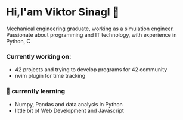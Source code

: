 # Hi,I'am Viktor Sinagl 👋
Mechanical engineering graduate, working as a simulation engineer.
Passionate about programming and IT technology, with experience in Python, C

###  Currently working on:
- 42 projects and trying to develop programs for 42 community
- nvim plugin for time tracking
  
### 🌱 currently learning
- Numpy, Pandas and data analysis in Python
- little bit of Web Development and Javascript
  

<!--
**vsinagl/vsinagl** is a ✨ _special_ ✨ repository because its `README.md` (this file) appears on your GitHub profile.

Here are some ideas to get you started:

- 🔭 I’m currently working on ...
- 🌱 I’m currently learning ...
- 👯 I’m looking to collaborate on ...
- 🤔 I’m looking for help with ...
- 💬 Ask me about ...
- 📫 How to reach me: ...
- 😄 Pronouns: ...
- ⚡ Fun fact: ...
-->
